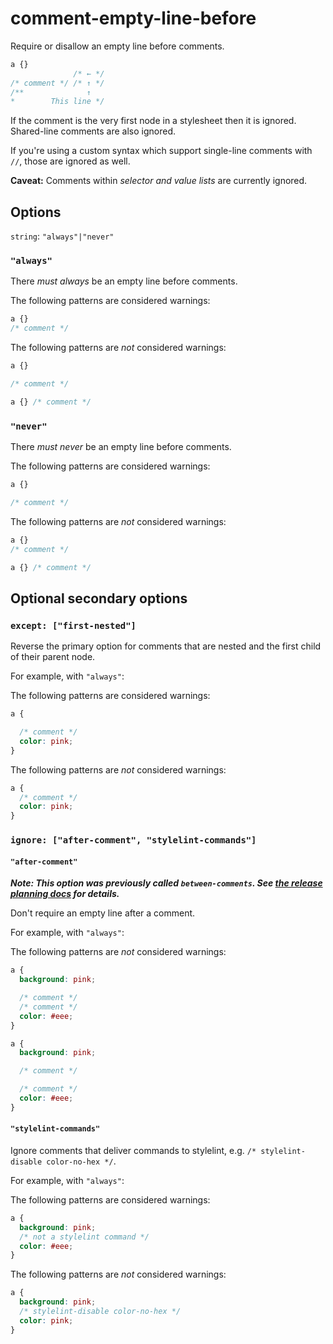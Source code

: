 # comment-empty-line-before

Require or disallow an empty line before comments.

```css
a {}
              /* ← */
/* comment */ /* ↑ */
/**              ↑
*        This line */
```

If the comment is the very first node in a stylesheet then it is ignored. Shared-line comments are also ignored.

If you're using a custom syntax which support single-line comments with `//`, those are ignored as well.

**Caveat:** Comments within *selector and value lists* are currently ignored.

## Options

`string`: `"always"|"never"`

### `"always"`

There *must always* be an empty line before comments.

The following patterns are considered warnings:

```css
a {}
/* comment */
```

The following patterns are *not* considered warnings:

```css
a {}

/* comment */
```

```css
a {} /* comment */
```

### `"never"`

There *must never* be an empty line before comments.

The following patterns are considered warnings:

```css
a {}

/* comment */
```

The following patterns are *not* considered warnings:

```css
a {}
/* comment */
```

```css
a {} /* comment */
```

## Optional secondary options

### `except: ["first-nested"]`

Reverse the primary option for comments that are nested and the first child of their parent node.

For example, with `"always"`:

The following patterns are considered warnings:

```css
a {

  /* comment */
  color: pink;
}
```

The following patterns are *not* considered warnings:

```css
a {
  /* comment */
  color: pink;
}
```

### `ignore: ["after-comment", "stylelint-commands"]`

#### `"after-comment"`

***Note: This option was previously called `between-comments`. See [the release planning docs](http://stylelint.io/user-guide/release-planning/) for details.***

Don't require an empty line after a comment.

For example, with `"always"`:

The following patterns are *not* considered warnings:

```css
a {
  background: pink;

  /* comment */
  /* comment */
  color: #eee;
}
```

```css
a {
  background: pink;

  /* comment */

  /* comment */
  color: #eee;
}
```

#### `"stylelint-commands"`

Ignore comments that deliver commands to stylelint, e.g. `/* stylelint-disable color-no-hex */`.

For example, with `"always"`:

The following patterns are considered warnings:

```css
a {
  background: pink;
  /* not a stylelint command */
  color: #eee;
}
```

The following patterns are *not* considered warnings:

```css
a {
  background: pink;
  /* stylelint-disable color-no-hex */
  color: pink;
}
```
